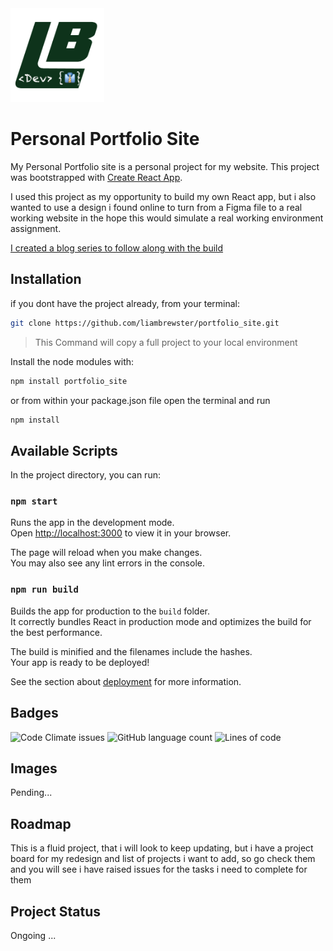 <img src="https://github.com/liambrewster/liambrewster/blob/main/image/LB%20Dev%20Logo.png" width="150" height="150">

# Personal Portfolio Site

My Personal Portfolio site is a personal project for my website. This project was bootstrapped with [Create React App](https://github.com/facebook/create-react-app).

I used this project as my opportunity to build my own React app, but i also wanted to use a design i found online to turn from a Figma file to a real working website in the hope this would simulate a real working environment assignment.

[I created a blog series to follow along with the build](https://blog.liambrewster.co.uk/series/portfolio-html-to-react)

## Installation

if you dont have the project already, from your terminal:

```bash
git clone https://github.com/liambrewster/portfolio_site.git
```

> This Command will copy a full project to your local environment

Install the node modules with:

```bash
npm install portfolio_site
```

or from within your package.json file open the terminal and run

```bash
npm install
```

## Available Scripts

In the project directory, you can run:

### `npm start`

Runs the app in the development mode.\
Open [http://localhost:3000](http://localhost:3000) to view it in your browser.

The page will reload when you make changes.\
You may also see any lint errors in the console.

### `npm run build`

Builds the app for production to the `build` folder.\
It correctly bundles React in production mode and optimizes the build for the best performance.

The build is minified and the filenames include the hashes.\
Your app is ready to be deployed!

See the section about [deployment](https://facebook.github.io/create-react-app/docs/deployment) for more information.

## Badges

<img alt="Code Climate issues" src="https://img.shields.io/codeclimate/issues/liambrewster/portfolio_site">
<img alt="GitHub language count" src="https://img.shields.io/github/languages/count/liambrewster/portfolio_site">
<img alt="Lines of code" src="https://img.shields.io/tokei/lines/github/liambrewster/portfolio_site">

## Images

Pending...

## Roadmap

This is a fluid project, that i will look to keep updating, but i have a project board for my redesign and list of projects i want to add, so go check them and you will see i have raised issues for the tasks i need to complete for them

## Project Status

Ongoing ...

